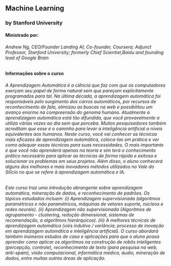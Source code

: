 ## Machine Learning
### by Stanford University

#### Ministrado por:
###### Andrew Ng, CEO/Founder Landing AI; Co-founder, Coursera; Adjunct Professor, Stanford University; formerly Chief Scientist,Baidu and founding lead of Google Brain

#### Informações sobre o curso

###### A Aprendizagem Automática é a ciência que faz com que os computadores exerçam seu papel de forma natural sem que pareçam explicitamente programados para tal. Na última década, a aprendizagem automática foi responsáveis pelo surgimento dos carros automáticos, por recursos de reconhecimento de fala, otimizou as buscas na web e possibilitou um avanço enorme na compreensão do genoma humano. Atualmente a aprendizagem automática está tão difundida, que você provavelmente a utiliza várias vezes ao dia sem que perceba. Muitos pesquisadores também acreditam que esse é o caminho para levar a inteligência artificial a níveis equivalentes aos humanos. Neste curso, você vai conhecer as técnicas mais eficazes de aprendizagem automática, coloca-las em prática e ver como adequar essas técnicas para suas necessidades. O mais importante é que você não aprenderá apenas na teoria e sim terá o conhecimento prático necessário para aplicar as técnicas de forma rápida e exitosa e solucionar os problemas em seus projetos. Além disso, o aluno conhecerá alguns dos melhores e mais inovadores métodos utilizados no Vale do Silício no que se refere à aprendizagem automática e IA.
###### Este curso traz uma introdução abrangente sobre aprendizagem automática, mineração de dados, e reconhecimento de padrões. Os tópicos estudados incluem: (i) Aprendizagem supervisionada (algoritmos paramétricos e não paramétricos, máquinas de vetores suporte, núcleos e redes neurais). (ii) Aprendizagem não supervisionada (Algoritmos de agrupamento - clustering, redução dimensional, sistemas de recomendação, a algoritmos hierárquicos). (iii) A melhores técnicas de aprendizagem automática (viés indutivo / variância; processo de inovação em aprendizagem automática e inteligência artificial). O curso abordará também inúmeros estudos de caso e aplicações para que o aluno possa aprender como aplicar os algoritmos na construção de robôs inteligentes (percepção, controle), reconhecimento de texto (para pesquisa na web, anti-spam), visão computacional, informática médica, áudio, mineração de dados, entre muitas outras áreas de aplicação.</p>
